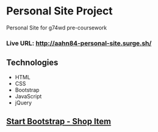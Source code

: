 # Personal Site Project
Personal Site for g74wd pre-coursework

### Live URL: http://aahn84-personal-site.surge.sh/

## Technologies
- HTML
- CSS
- Bootstrap
- JavaScript
- jQuery

## [Start Bootstrap - Shop Item](https://startbootstrap.com/template-overviews/shop-item/)

